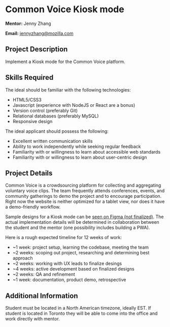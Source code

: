 # Common Voice Kiosk mode

**Mentor:** Jenny Zhang

**Email:** jennyzhang@mozilla.com

## Project Description

Implement a Kiosk mode for the Common Voice platform.

## Skills Required

The ideal should be familiar with the following technologies:

* HTML5/CSS3
* Javascript (experience with NodeJS or React are a bonus)
* Version control (preferably Git)
* Relational databases (preferably MySQL)
* Responsive design

The ideal applicant should possess the following:

* Excellent written communication skills
* Ability to work independently while seeking regular feedback
* Familiarity with or willingness to learn about accessible web standards
* Familiarity with or willingness to learn about user-centric design

## Project Details

Common Voice is a crowdsourcing platform for collecting and aggregating voluntary voice clips. The team frequently attends conferences, events, and community gatherings to demo the project and to encourage participation. Right now the website is neither optimized for a tablet view, nor does it have a demo-friendly workflow.

Sample designs for a Kiosk mode can be [seen on Figma (not finalized)](https://www.figma.com/file/noKMY6aOXz9vwxlkO0XZEl/kiosk-mode-demo-tablet?node-id=0%3A1). The actual implementation details will be determined in collaboration between the student and the mentor (one possibility includes building a PWA).

Here is a rough expected timeline for 12 weeks of work:

* ~1 week: project setup, learning the codebase, meeting the team
* ~2 weeks: scoping out project, researching and determining best approach
* ~2 weeks: working with UX leads to finalize desings
* ~4 weeks: active development based on finalized designs
* ~2 weeks: QA and refinement
* ~1 week: documentation, product demo, retrospective

## Additional Information

Student must be located in a North American timezone, ideally EST. If student is located in Toronto they will be able to come into the office and work directly with mentor.